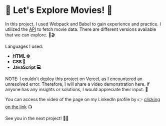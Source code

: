 # 🍿 Let's Explore Movies! 🎥

In this project, I used Webpack and Babel to gain experience and practice. 
I utilized the [API](https://www.themoviedb.org/) to fetch movie data. There are different versions available that we can explore. 🌟🎬

Languages I used:

- **HTML 🌐**
- **CSS 🎨**
- **JavaScript 💻**
  
NOTE: I couldn't deploy this project on Vercel, as I encountered an unresolved error. Therefore, I will share a video demonstration here. If anyone has any insights or solutions, I would appreciate their input. 🙏

You can access the video of the page on my LinkedIn profile by 👉 [clicking on the link](https://www.linkedin.com/feed/update/urn:li:activity:7080236847817236480/) 📺

See you in the next project! 👋🚀
